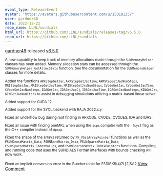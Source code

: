 ```yaml
---
event_type: ReleaseEvent
avatar: "https://avatars.githubusercontent.com/u/15018133?"
user: gardner48
date: 2022-12-21
repo_name: LLNL/sundials
html_url: https://github.com/LLNL/sundials/releases/tag/v6.5.0
repo_url: https://github.com/LLNL/sundials
---
```


<a href='https://github.com/gardner48' target='_blank'>gardner48</a> released <a href='https://github.com/LLNL/sundials/releases/tag/v6.5.0' target='_blank'>v6.5.0</a>.

<small>A new capability to keep track of memory allocations made through the `SUNMemoryHelper` classes has been added. Memory allocation stats can be accessed through the `SUNMemoryHelper_GetAllocStats` function. See the documentation for the `SUNMemoryHelper` classes for more details.

Added the functions `ARKStepGetJac`, `ARKStepGetJacTime`, `ARKStepGetJacNumSteps`, `MRIStepGetJac`, `MRIStepGetJacTime`, `MRIStepGetJacNumSteps`, `CVodeGetJac`, `CVodeGetJacTime`, `CVodeGetJacNumSteps`, `IDAGetJac`, `IDAGetJacCj`, `IDAGetJacTime`, `IDAGetJacNumSteps`, `KINGetJac`, `KINGetJacNumIters` to assist in debugging simulations utilizing a matrix-based linear solver.

Added support for CUDA 12.

Added support for the SYCL backend with RAJA 2022.x.y.

Fixed an underflow bug during root finding in ARKODE, CVODE, CVODES, IDA and IDAS.

Fixed an issue with finding oneMKL when using the `icpx` compiler with the `-fsycl` flag as the C++ compiler instead of `dpcpp`.

Fixed the shape of the arrays returned by `FN_VGetArrayPointer` functions as well as the `FSUNDenseMatrix_Data`, `FSUNBandMatrix_Data`, `FSUNSparseMatrix_Data`, `FSUNSparseMatrix_IndexValues`, and `FSUNSparseMatrix_IndexPointers` functions. Compiling and running code that uses the SUNDIALS Fortran interfaces with bounds checking will now work.

Fixed an implicit conversion error in the Butcher table for ESDIRK5(4)7L[2]SA2.</small><a href='https://github.com/LLNL/sundials/releases/tag/v6.5.0' target='_blank'>View Comment</a>
